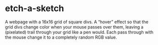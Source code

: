 # etch-a-sketch
A webpage with a 16x16 grid of square divs. A “hover” effect so that the grid divs change color when your mouse passes over them, leaving a (pixelated) trail through your grid like a pen would.
Each pass through with the mouse change it to a completely random RGB value. 
